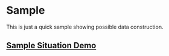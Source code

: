 # Sample

This is just a quick sample showing possible data construction.

## [Sample Situation Demo](https://master.d4w9hh2nnz186.amplifyapp.com/sampleSituation.html)